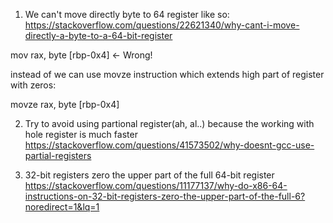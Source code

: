 1) We can't move directly byte to 64 register like so:
https://stackoverflow.com/questions/22621340/why-cant-i-move-directly-a-byte-to-a-64-bit-register

mov rax, byte [rbp-0x4]  <- Wrong!

instead of we can use movze instruction which extends high part of register with zeros:

movze rax, byte [rbp-0x4] 

2) Try to avoid using partional register(ah, al..) because the working with hole register is much faster
https://stackoverflow.com/questions/41573502/why-doesnt-gcc-use-partial-registers

3) 32-bit registers zero the upper part of the full 64-bit register
https://stackoverflow.com/questions/11177137/why-do-x86-64-instructions-on-32-bit-registers-zero-the-upper-part-of-the-full-6?noredirect=1&lq=1
